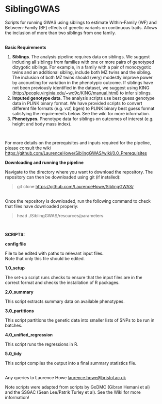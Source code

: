 # SiblingGWAS

Scripts for running GWAS using siblings to estimate Within-Family (WF) and Between-Family (BF) effects of genetic variants on continuous traits. Allows the inclusion of more than two siblings from one family.
<br>
<br>

<b> Basic Requirements </b>

1) <b> Siblings</b>. The analysis pipeline requires data on siblings. We suggest including all siblings from families with one or more pairs of genotyped dizygotic siblings. For example, in a family with a pair of monozygotic twins and an additional sibling, include both MZ twins and the sibling. The inclusion of both MZ twins should (very) modestly improve power by accounting for variation in the phenotypic outcome.
If siblings have not been previously identified in the dataset, we suggest using KING (http://people.virginia.edu/~wc9c/KING/manual.html) to infer siblings.
2) <b> Imputed genotype data</b>. The analysis scripts use best guess genotype data in PLINK binary format. We have provided scripts to convert different file formats (e.g. vcf, bgen) to PLINK binary best guess format satisfying the requirements below. See the wiki for more information.
3) <b> Phenotypes</b>. Phenotype data for siblings on outcomes of interest (e.g. height and body mass index).
<br>

For more details on the prerequisites and inputs required for the pipeline, please consult the wiki <br>
https://github.com/LaurenceHowe/SiblingGWAS/wiki/0.0_Prerequisites
<br>

<b> Downloading and running the pipeline </b>

Navigate to the directory where you want to download the repository. The repository can then be downloaded using git (if installed): <br>
> git clone https://github.com/LaurenceHowe/SiblingGWAS/ <br>
<br>
Once the repository is downloaded, run the following command to check that files have downloaded properly: <br>

> head ./SiblingGWAS/resources/parameters <br>

<br>


<b> SCRIPTS: </b>  

<b> config file </b>

File to be edited with paths to relevant input files. <br/>
Note that only this file should be edited. <br/>

<b> 1.0_setup </b>

The set-up script runs checks to ensure that the input files are in the correct format and checks the installation of R packages.

<b> 2.0_summary </b>

This script extracts summary data on available phenotypes.

<b> 3.0_partitions </b>

This script partitions the genetic data into smaller lists of SNPs to be run in batches.

<b> 4.0_unified_regression </b> 

This script runs the regressions in R.

<b> 5.0_tidy </b> 

This script compiles the output into a final summary statistics file.
<br>
<br>

Any queries to Laurence Howe laurence.howe@bristol.ac.uk

Note scripts were adapted from scripts by GoDMC (Gibran Hemani et al) and the SSGAC (Sean Lee/Patrik Turley et al). See the Wiki for more information!
